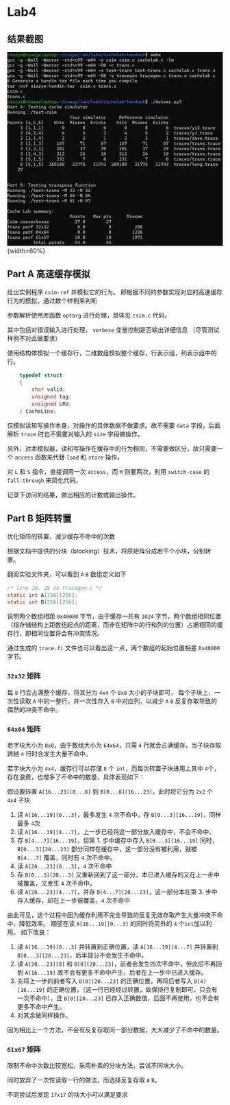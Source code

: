 # Lab4

## 结果截图

![result](./driver.png){width=60%}

## Part A 高速缓存模拟

给出实例程序 `csim-ref` 并模拟它的行为。
即根据不同的参数实现对应的高速缓存行为的模拟，通过数个样例来判断

参数解析使用库函数 `optarg` 进行处理，具体见 `csim.c` 代码。

其中包括对错误输入进行处理，
`verbose` 变量控制是否输出详细信息
（尽管测试样例不对此做要求）

使用结构体模拟一个缓存行，二维数组模拟整个缓存，行表示组，列表示组中的行。

```c
    typedef struct
    {
        char valid;
        unsigned tag;
        unsigned LRU;
    } CacheLine;
```

仅模拟读和写操作本身，对操作的具体数据不做要求。故不需要 `data` 字段，后面解析 `trace` 时也不需要对输入的 `size` 字段做操作。

另外，对本模拟器，读和写操作在缓存中的行为相同，不需要做区分，故只需要一个 `access` 函数来代替 `load` 和 `store` 操作。

对 `L` 和 `S` 指令，直接调用一次 `access`，而 `M` 则要两次，利用 `switch-case` 的 `fall-through` 来简化代码。

记录下访问的结果，做出相应的计数或输出操作。

## Part B 矩阵转置

优化矩阵的转置，减少缓存不命中的次数

根据文档中提供的分块（blocking）技术，将原矩阵分成若干个小块，分别转置。

翻阅实验文件夹，可以看到 `A` `B` 数组定义如下

```c
/* line 28, 29 in tracegen.c */
static int A[256][256];
static int B[256][256];
```

说明两个数组相距 `0x40000` 字节，由于缓存一共有 `1024` 字节，两个数组相同位置（指存储结构上距数组起点的距离，而非在矩阵中的行和列的位置）占据相同的缓存行，即相同位置将会有冲突情况。

通过生成的 `trace.fi` 文件也可以看出这一点，两个数组的起始位置相差 `0x40000` 字节。

### `32x32` 矩阵

每 `8` 行会占满整个缓存，将其分为 `4x4` 个 `8x8` 大小的子块即可，
每个子块上，一次性读取 `A` 中的一整行，并一次性存入 `B` 中对应列，以减少 `A` `B` 反复存取导致的偶然的冲突不命中。

### `64x64` 矩阵

若字块大小为 `8x8`，由于数组大小为 `64x64`，只需 `4` 行就会占满缓存，当子块存取跨越 `4` 行时会发生大量不命中。

若字块大小为 `4x4`，缓存行可以存储 `8` 个 `int`，而每次转置子块进用上其中 `4`个，存在浪费，也增多了不命中的数量，具体表现如下：

假设要转置 `A[16...23][0...8]` 到 `B[0...8][16...23]`，此时将它分为 `2x2` 个 `4x4` 子块

1. 读 `A[16...19][0...3]`，最多发生 `4` 次不命中，存 `B[0...3][16...19]`，同样最多 `4`次
2. 读 `A[16...19][4...7]`，上一步已经将这一部分放入缓存中，不会不命中、
3. 存 `B[4...7][16...19]`，但第 1. 步中缓存中存入 `B[0...3][16...19]` 同时，`B[0...3][20...23]` 部分同样在缓存中，这一部分没有被利用，就被 `B[4...7]` 覆盖，同时有 `4` 次不命中。
4. 读 `A[20...23][0...3]`，`4` 次不命中
5. 存 `B[0...3][20...3]` 又重新回到了这一部分，本已进入缓存的又在上一步中被覆盖，又发生 `4` 次不命中。
6. 读 `A[20...23][4...7]`，并存 `B[4...7][20...23]`，这一部分本在第 3. 步中存入缓存，却在上一步被覆盖，`4` 次不命中

由此可见，这个过程中因为缓存利用不完全导致的反复无效存取产生大量冲突不命中，降低效率。
期望在读 `A[16...19][0...3]` 的同时将另外的 `4` 个`int`加以利用。
如下改良：

1. 读 `A[16...19][0...3]` 并转置到正确位置，读 `A[16...19][4...7]` 并转置到 `B[0...3][20...23]`，后半部分不会发生不命中。
2. 读 `A[20...23][0]` 和 `B[0][20...23]`，前者会发生四次不命中，但此后不再回到 `A[16...19]` 故不会有更多不命中产生，后者在上一步中已进入缓存。
3. 先将上一步的前者写入 `B[0][20...23]` 的正确位置，再将后者写入 `B[4][16...19]` 的正确位置，（这一行已经经过转置，故保持行复制即可，只会有一次不命中），且 `B[0][20...23]` 已存入正确数值，后面不再使用，也不会有更多不命中产生。
4. 对其余做同样操作。

因为相比上一个方法，不会有反复存取同一部分数据，大大减少了不命中的数量。

### `61x67` 矩阵

限制不命中次数比较宽松，采用朴素的分块方法，尝试不同块大小。

同时放弃了一次性读取一行的做法，而选择反复存取 `A` `B`。

不同尝试后发现 `17x17` 的块大小可以满足要求
